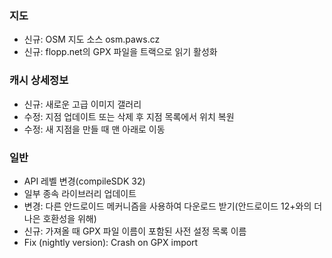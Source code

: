 ### 지도
- 신규: OSM 지도 소스 osm.paws.cz
- 신규: flopp.net의 GPX 파일을 트랙으로 읽기 활성화

### 캐시 상세정보
- 신규: 새로운 고급 이미지 갤러리
- 수정: 지점 업데이트 또는 삭제 후 지점 목록에서 위치 복원
- 수정: 새 지점을 만들 때 맨 아래로 이동

### 일반
- API 레벨 변경(compileSDK 32)
- 일부 종속 라이브러리 업데이트
- 변경: 다른 안드로이드 메커니즘을 사용하여 다운로드 받기(안드로이드 12+와의 더 나은 호환성을 위해)
- 신규: 가져올 때 GPX 파일 이름이 포함된 사전 설정 목록 이름
- Fix (nightly version): Crash on GPX import

